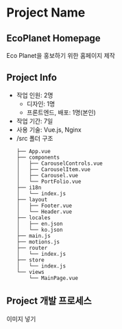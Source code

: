 # Project Name
## EcoPlanet Homepage
Eco Planet을 홍보하기 위한 홈페이지 제작

## Project Info
- 작업 인원: 2명
  - 디자인: 1명
  - 프론트엔드, 배포: 1명(본인)
- 작업 기간: 7일
- 사용 기술: Vue.js, Nginx
- /src 폴더 구조
  ```
  ├── App.vue
  ├── components
  │   ├── CarouselControls.vue
  │   ├── CarouselItem.vue
  │   ├── Carousel.vue
  │   └── PortFolio.vue
  ├── i18n
  │   └── index.js
  ├── layout
  │   ├── Footer.vue
  │   └── Header.vue
  ├── locales
  │   ├── en.json
  │   └── ko.json
  ├── main.js
  ├── motions.js
  ├── router
  │   └── index.js
  ├── store
  │   └── index.js
  └── views
      └── MainPage.vue
  ```
## Project 개발 프로세스
이미지 넣기